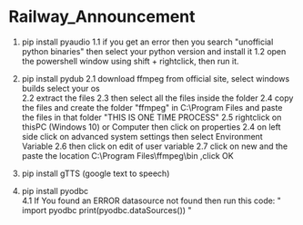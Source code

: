 # Railway_Announcement

1. pip install pyaudio 
   1.1  if you get an error then you search "unofficial python binaries" 
	then select your python version and install it
   1.2  open the powershell window using shift + rightclick, then run it.

2. pip install pydub
   2.1  download ffmpeg from official site, select windows builds select your os  
   2.2  extract the files
   2.3  then select all the files inside the folder
   2.4  copy the files and create the folder "ffmpeg" in C:\Program Files and paste the 
        files in that folder
                      "THIS IS ONE TIME PROCESS"
   2.5  rightclick on thisPC (Windows 10) or Computer then click on properties 
   2.4  on left side click on advanced system settings then select Environment Variable	
   2.6  then click on edit of user variable 
   2.7  click on new and the paste the location C:\Program Files\ffmpeg\bin ,click OK 

3. pip install gTTS (google text to speech)
4. pip install pyodbc	
   4.1  If You found an ERROR datasource not found 
        then run this code:
	" import pyodbc
	  print(pyodbc.dataSources()) "
